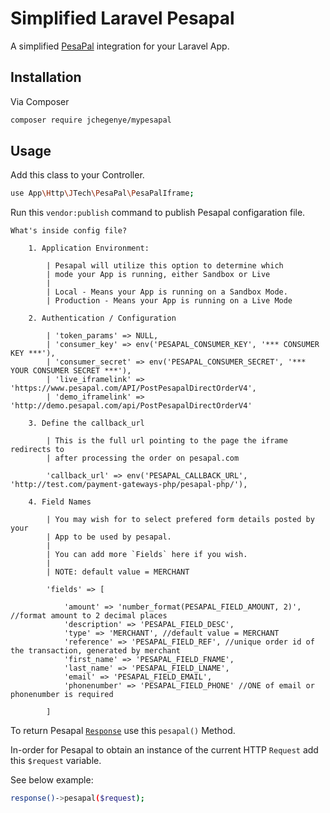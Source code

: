 # Simplified Laravel Pesapal

A simplified [PesaPal][pesapal-link] integration for your Laravel App.

## Installation

Via Composer

``` bash
composer require jchegenye/mypesapal
```

## Usage

Add this class to your Controller.

``` bash
use App\Http\JTech\PesaPal\PesaPalIframe;
```
Run this `vendor:publish` command to publish Pesapal configaration file.

    What's inside config file?

        1. Application Environment:

            | Pesapal will utilize this option to determine which 
            | mode your App is running, either Sandbox or Live
            |
            | Local - Means your App is running on a Sandbox Mode.
            | Production - Means your App is running on a Live Mode

        2. Authentication / Configuration

            | 'token_params' => NULL,
            | 'consumer_key' => env('PESAPAL_CONSUMER_KEY', '*** CONSUMER KEY ***'),
            | 'consumer_secret' => env('PESAPAL_CONSUMER_SECRET', '*** YOUR CONSUMER SECRET ***'),
            | 'live_iframelink' => 'https://www.pesapal.com/API/PostPesapalDirectOrderV4',
            | 'demo_iframelink' => 'http://demo.pesapal.com/api/PostPesapalDirectOrderV4'

        3. Define the callback_url

            | This is the full url pointing to the page the iframe redirects to 
            | after processing the order on pesapal.com

            'callback_url' => env('PESAPAL_CALLBACK_URL', 'http://test.com/payment-gateways-php/pesapal-php/'),

        4. Field Names

            | You may wish for to select prefered form details posted by your 
            | App to be used by pesapal.
            |
            | You can add more `Fields` here if you wish.
            |
            | NOTE: default value = MERCHANT

            'fields' => [

                'amount' => 'number_format(PESAPAL_FIELD_AMOUNT, 2)', //format amount to 2 decimal places
                'description' => 'PESAPAL_FIELD_DESC',
                'type' => 'MERCHANT', //default value = MERCHANT
                'reference' => 'PESAPAL_FIELD_REF', //unique order id of the transaction, generated by merchant
                'first_name' => 'PESAPAL_FIELD_FNAME',
                'last_name' => 'PESAPAL_FIELD_LNAME',
                'email' => 'PESAPAL_FIELD_EMAIL',
                'phonenumber' => 'PESAPAL_FIELD_PHONE' //ONE of email or phonenumber is required

            ]

To return Pesapal [`Response`][laravel-response-link] use this `pesapal()` Method. 

In-order for Pesapal to obtain an instance of the current HTTP `Request` add this `$request` variable.

See below example:

``` bash
response()->pesapal($request);
```

[pesapal-link]: https://www.pesapal.com/
[laravel-response-link]: https://laravel.com/docs/5.7/requests